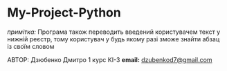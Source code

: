 # My-Project-Python

*примітка:* Програма також переводить введений користувачем текст у нижній реєстр, тому користувач у будь якому разі зможе знайти абзац із своїм словом

АВТОР:
Дзюбенко Дмитро
1 курс
КІ-3
**email:** dzubenkod7@gmail.com
